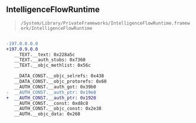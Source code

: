## IntelligenceFlowRuntime

> `/System/Library/PrivateFrameworks/IntelligenceFlowRuntime.framework/IntelligenceFlowRuntime`

```diff

-197.0.8.0.0
+197.0.9.0.0
   __TEXT.__text: 0x228a5c
   __TEXT.__auth_stubs: 0x7360
   __TEXT.__objc_methlist: 0x56c

   __DATA_CONST.__objc_selrefs: 0x438
   __DATA_CONST.__objc_protorefs: 0x60
   __AUTH_CONST.__auth_got: 0x39b0
-  __AUTH_CONST.__auth_ptr: 0x19e8
+  __AUTH_CONST.__auth_ptr: 0x1920
   __AUTH_CONST.__const: 0xd8c8
   __AUTH_CONST.__objc_const: 0x2e38
   __AUTH.__objc_data: 0x260

```
